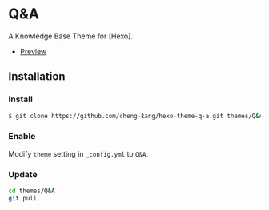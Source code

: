 # Q&A

A Knowledge Base Theme for [Hexo].

- [Preview](http://chengkang.me/hexo-theme-q-a/)

## Installation

### Install

``` bash
$ git clone https://github.com/cheng-kang/hexo-theme-q-a.git themes/Q&A
```

### Enable

Modify `theme` setting in `_config.yml` to `Q&A`.

### Update

``` bash
cd themes/Q&A
git pull
```

